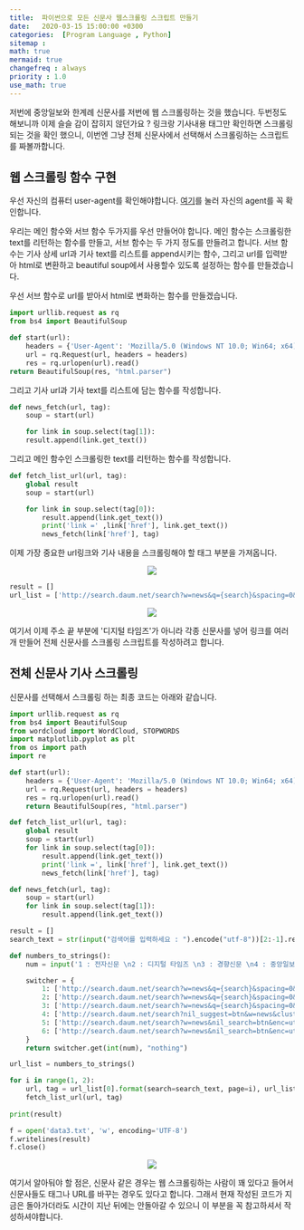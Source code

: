 ```yaml
---
title:  파이썬으로 모든 신문사 웹스크롤링 스크립트 만들기
date:   2020-03-15 15:00:00 +0300
categories:  [Program Language , Python]
sitemap :
math: true
mermaid: true
changefreq : always
priority : 1.0
use_math: true
---
```


저번에 중앙일보와 한계례 신문사를 저번에 웹 스크롤링하는 것을 했습니다. 두번정도 해보니까 이제 슬슬 감이 잡히지 않던가요 ? 링크랑 기사내용 태그만 확인하면 스크롤링 되는 것을 확인 했으니, 이번엔 그냥 전체 신문사에서 선택해서 스크롤링하는 스크립트를 짜볼까합니다. 

## 웹 스크롤링 함수 구현

우선 자신의 컴퓨터 user-agent를 확인해야합니다. [여기](https://www.whoishostingthis.com/tools/user-agent/)를 눌러 자신의 agent를 꼭 확인합니다. 

우리는 메인 함수와 서브 함수 두가지를 우선 만들어야 합니다. 메인 함수는 스크롤링한 text를 리턴하는 함수를 만들고, 서브 함수는 두 가지 정도를 만들려고 합니다. 서브 함수는 기사 상세 url과 기사 text를 리스트를 append시키는 함수, 그리고 url를 입력받아 html로 변환하고 beautiful soup에서 사용할수 있도록 설정하는 함수를 만들겠습니다. 

우선 서브 함수로 url를 받아서 html로 변화하는 함수를 만들겠습니다. 

```python
import urllib.request as rq
from bs4 import BeautifulSoup

def start(url):
    headers = {'User-Agent': 'Mozilla/5.0 (Windows NT 10.0; Win64; x64) AppleWebKit/537.36 (KHTML, like Gecko) Chrome/80.0.3987.149 Safari/537.36',}
    url = rq.Request(url, headers = headers)
    res = rq.urlopen(url).read()
return BeautifulSoup(res, "html.parser")
```

그리고 기사 url과 기사 text를 리스트에 담는 함수를 작성합니다. 

```python
def news_fetch(url, tag):
    soup = start(url)

    for link in soup.select(tag[1]):
    result.append(link.get_text())
```

그리고 메인 함수인 스크롤링한 text를 리턴하는 함수를 작성합니다. 

```python
def fetch_list_url(url, tag):
    global result
    soup = start(url)

    for link in soup.select(tag[0]):
        result.append(link.get_text())
        print('link =' ,link['href'], link.get_text())
        news_fetch(link['href'], tag)
```

이제 가장 중요한 url링크와 기사 내용을 스크롤링해야 할 태그 부분을 가져옵니다. 

<center><img src="../../assets//images/web9.png" ></center>

```python
result = []
url_list = ['http://search.daum.net/search?w=news&q={search}&spacing=0&p={page}&cp=16ZHEMAarrmZlVrZG3&cpname=%EB%94%94%EC%A7%80%ED%84%B8%ED%83%80%EC%9E%84%EC%8A%A4', ["#clusterResultUL > li > div.wrap_cont > div > div > a", "#resizeContents > div"]]
```

<center><img src="../../assets//images/web10.png" ></center>

여기서 이제 주소 끝 부분에 '디지털 타임즈'가 아니라 각종 신문사를 넣어 링크를 여러개 만들어 전체 신문사를 스크롤링 스크립트를 작성하려고 합니다. 

## 전체 신문사 기사 스크롤링 

신문사를 선택해서 스크롤링 하는 최종 코드는 아래와 같습니다. 

```python
import urllib.request as rq
from bs4 import BeautifulSoup
from wordcloud import WordCloud, STOPWORDS
import matplotlib.pyplot as plt
from os import path
import re

def start(url):
    headers = {'User-Agent': 'Mozilla/5.0 (Windows NT 10.0; Win64; x64) AppleWebKit/537.36 (KHTML, like Gecko) Chrome/80.0.3987.149 Safari/537.36',}
    url = rq.Request(url, headers = headers)
    res = rq.urlopen(url).read()
    return BeautifulSoup(res, "html.parser")

def fetch_list_url(url, tag):
    global result
    soup = start(url)
    for link in soup.select(tag[0]):
        result.append(link.get_text())
        print('link =', link['href'], link.get_text())
        news_fetch(link['href'], tag)

def news_fetch(url, tag):
    soup = start(url)
    for link in soup.select(tag[1]):
        result.append(link.get_text())

result = []
search_text = str(input("검색어를 입력하세요 : ").encode("utf-8"))[2:-1].replace('\\x', '%')

def numbers_to_strings():
    num = input('1 : 전자신문 \n2 : 디지털 타임즈 \n3 : 경향신문 \n4 : 중앙일보 \n5 : 동아일보 \n6 : 조선일보\n')

    switcher = {
        1: ['http://search.daum.net/search?w=news&q={search}&spacing=0&p={page}&cp=16yGc-mR1Rz5JT4-UZ&cpname=%EC%A0%84%EC%9E%90%EC%8B%A0%EB%AC%B8&DA=PGD', ["#clusterResultUL > li > div.wrap_cont > div > div > a", "#articleBody > p"]],
        2: ['http://search.daum.net/search?w=news&q={search}&spacing=0&p={page}&cp=16ZHEMAarrmZlVrZG3&cpname=%EB%94%94%EC%A7%80%ED%84%B8%ED%83%80%EC%9E%84%EC%8A%A4', ["#clusterResultUL > li > div.wrap_cont > div > div > a", "#resizeContents > div"]],
        3: ['http://search.daum.net/search?w=news&q={search}&spacing=0&p={page}&cp=16bfGN9mQcFhOx4F5l&cpname=%EA%B2%BD%ED%96%A5%EC%8B%A0%EB%AC%B8', ["#clusterResultUL > li > div.wrap_cont > div > div > a", "#container > div.main_container > div.art_cont > div.art_body > p"]],
        4: ['http://search.daum.net/search?nil_suggest=btn&w=news&cluster=y&q={search}&cp=16nfco03BTHhdjCcTS&cpname=%EC%A4%91%EC%95%99%EC%9D%BC%EB%B3%B4&p={page}',["#clusterResultUL > li > div.wrap_cont > div.cont_inner > div > a " ,"#article_body"]],
        5: ['http://search.daum.net/search?w=news&nil_search=btn&enc=utf8&cluster=y&cluster_page=1&q=AI&cp=16Et2OLVVtHab8gcjE&cpname={search}&DA=PGD&p={page}',["#clusterResultUL > li > div.wrap_cont > div.cont_inner > div > a " , "div.article_txt "]],
        6: ['http://search.daum.net/search?w=news&nil_search=btn&enc=utf8&cluster=y&cluster_page=1&q=AI&cp=16EeZKAuilXKH5dzIt&cpname={search}&p={page}',["#clusterResultUL > li > div.wrap_cont > div.cont_inner > div > a ","div.par"]]
    }
    return switcher.get(int(num), "nothing")

url_list = numbers_to_strings()

for i in range(1, 2):
    url, tag = url_list[0].format(search=search_text, page=i), url_list[1]
    fetch_list_url(url, tag)
    
print(result)

f = open('data3.txt', 'w', encoding='UTF-8')
f.writelines(result)
f.close()
```

<center><img src="../../assets//images/web11.png" ></center>

여기서 알아둬야 할 점은, 신문사 같은 경우는 웹 스크롤링하는 사람이 꽤 있다고 들어서 신문사들도 태그나 URL를 바꾸는 경우도 있다고 합니다. 그래서 현재 작성된 코드가 지금은 돌아가더라도 시간이 지난 뒤에는 안돌아갈 수 있으니 이 부분을 꼭 참고하셔서 작성하셔야합니다. 
